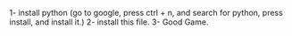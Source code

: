 1- install python (go to google, press ctrl + n, and search for python, press install, and install it.)
2- install this file.
3- Good Game.
